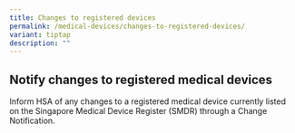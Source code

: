 ```yaml
---
title: Changes to registered devices
permalink: /medical-devices/changes-to-registered-devices/
variant: tiptap
description: ""
---
```

<h2><strong>Notify changes to registered medical devices</strong></h2><p>Inform HSA of any changes to a registered medical device currently listed on the Singapore Medical Device Register (SMDR) through a Change Notification.</p>